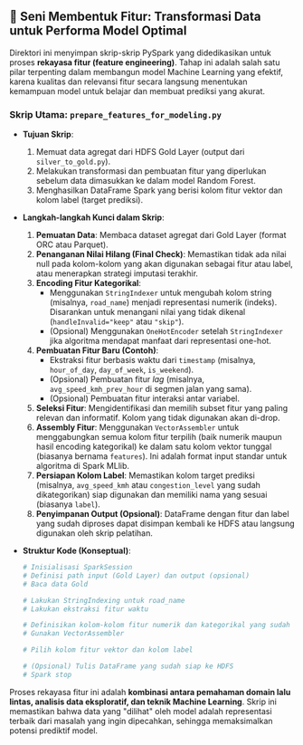 ## 🎨 Seni Membentuk Fitur: Transformasi Data untuk Performa Model Optimal

Direktori ini menyimpan skrip-skrip PySpark yang didedikasikan untuk proses **rekayasa fitur (feature engineering)**. Tahap ini adalah salah satu pilar terpenting dalam membangun model Machine Learning yang efektif, karena kualitas dan relevansi fitur secara langsung menentukan kemampuan model untuk belajar dan membuat prediksi yang akurat.

### Skrip Utama: `prepare_features_for_modeling.py`

* **Tujuan Skrip**:
    1.  Memuat data agregat dari HDFS Gold Layer (output dari `silver_to_gold.py`).
    2.  Melakukan transformasi dan pembuatan fitur yang diperlukan sebelum data dimasukkan ke dalam model Random Forest.
    3.  Menghasilkan DataFrame Spark yang berisi kolom fitur vektor dan kolom label (target prediksi).

* **Langkah-langkah Kunci dalam Skrip**:
    1.  **Pemuatan Data**: Membaca dataset agregat dari Gold Layer (format ORC atau Parquet).
    2.  **Penanganan Nilai Hilang (Final Check)**: Memastikan tidak ada nilai null pada kolom-kolom yang akan digunakan sebagai fitur atau label, atau menerapkan strategi imputasi terakhir.
    3.  **Encoding Fitur Kategorikal**:
        * Menggunakan `StringIndexer` untuk mengubah kolom string (misalnya, `road_name`) menjadi representasi numerik (indeks). Disarankan untuk menangani nilai yang tidak dikenal (`handleInvalid="keep"` atau `"skip"`).
        * (Opsional) Menggunakan `OneHotEncoder` setelah `StringIndexer` jika algoritma mendapat manfaat dari representasi one-hot.
    4.  **Pembuatan Fitur Baru (Contoh)**:
        * Ekstraksi fitur berbasis waktu dari `timestamp` (misalnya, `hour_of_day`, `day_of_week`, `is_weekend`).
        * (Opsional) Pembuatan fitur *lag* (misalnya, `avg_speed_kmh_prev_hour` di segmen jalan yang sama).
        * (Opsional) Pembuatan fitur interaksi antar variabel.
    5.  **Seleksi Fitur**: Mengidentifikasi dan memilih subset fitur yang paling relevan dan informatif. Kolom yang tidak digunakan akan di-drop.
    6.  **Assembly Fitur**: Menggunakan `VectorAssembler` untuk menggabungkan semua kolom fitur terpilih (baik numerik maupun hasil encoding kategorikal) ke dalam satu kolom vektor tunggal (biasanya bernama `features`). Ini adalah format input standar untuk algoritma di Spark MLlib.
    7.  **Persiapan Kolom Label**: Memastikan kolom target prediksi (misalnya, `avg_speed_kmh` atau `congestion_level` yang sudah dikategorikan) siap digunakan dan memiliki nama yang sesuai (biasanya `label`).
    8.  **Penyimpanan Output (Opsional)**: DataFrame dengan fitur dan label yang sudah diproses dapat disimpan kembali ke HDFS atau langsung digunakan oleh skrip pelatihan.

* **Struktur Kode (Konseptual)**:
    ```python
    # Inisialisasi SparkSession
    # Definisi path input (Gold Layer) dan output (opsional)
    # Baca data Gold

    # Lakukan StringIndexing untuk road_name
    # Lakukan ekstraksi fitur waktu

    # Definisikan kolom-kolom fitur numerik dan kategorikal yang sudah di-index
    # Gunakan VectorAssembler

    # Pilih kolom fitur vektor dan kolom label

    # (Opsional) Tulis DataFrame yang sudah siap ke HDFS
    # Spark stop
    ```

Proses rekayasa fitur ini adalah **kombinasi antara pemahaman domain lalu lintas, analisis data eksploratif, dan teknik Machine Learning**. Skrip ini memastikan bahwa data yang "dilihat" oleh model adalah representasi terbaik dari masalah yang ingin dipecahkan, sehingga memaksimalkan potensi prediktif model.